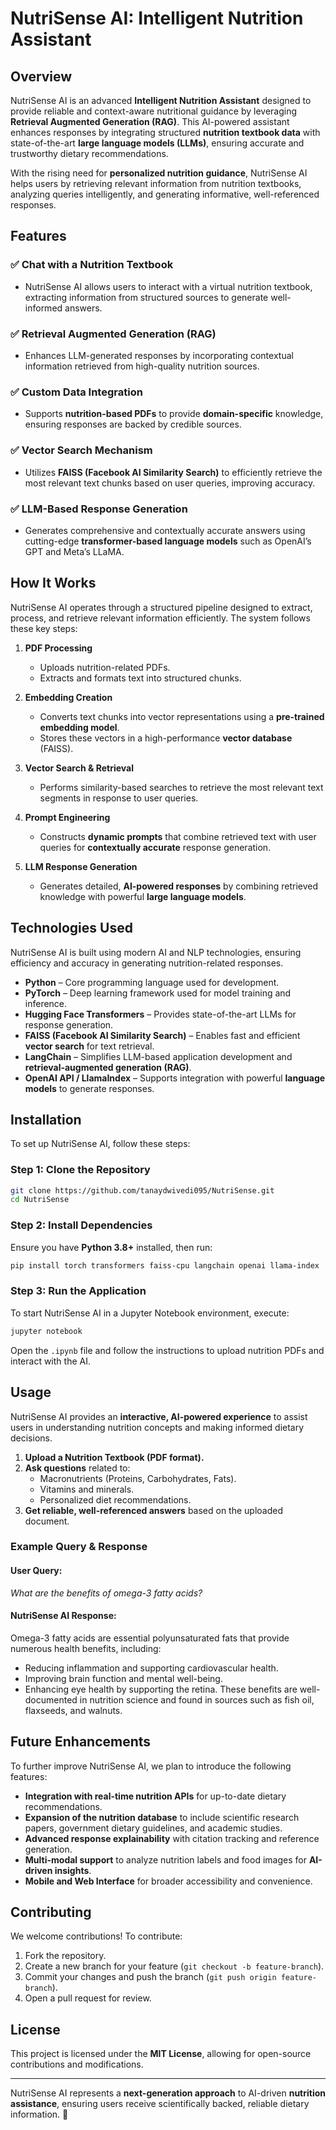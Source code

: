 # NutriSense AI: Intelligent Nutrition Assistant

## Overview
NutriSense AI is an advanced **Intelligent Nutrition Assistant** designed to provide reliable and context-aware nutritional guidance by leveraging **Retrieval Augmented Generation (RAG)**. This AI-powered assistant enhances responses by integrating structured **nutrition textbook data** with state-of-the-art **large language models (LLMs)**, ensuring accurate and trustworthy dietary recommendations. 

With the rising need for **personalized nutrition guidance**, NutriSense AI helps users by retrieving relevant information from nutrition textbooks, analyzing queries intelligently, and generating informative, well-referenced responses.

## Features
### ✅ Chat with a Nutrition Textbook
- NutriSense AI allows users to interact with a virtual nutrition textbook, extracting information from structured sources to generate well-informed answers.

### ✅ Retrieval Augmented Generation (RAG)
- Enhances LLM-generated responses by incorporating contextual information retrieved from high-quality nutrition sources.

### ✅ Custom Data Integration
- Supports **nutrition-based PDFs** to provide **domain-specific** knowledge, ensuring responses are backed by credible sources.

### ✅ Vector Search Mechanism
- Utilizes **FAISS (Facebook AI Similarity Search)** to efficiently retrieve the most relevant text chunks based on user queries, improving accuracy.

### ✅ LLM-Based Response Generation
- Generates comprehensive and contextually accurate answers using cutting-edge **transformer-based language models** such as OpenAI’s GPT and Meta’s LLaMA.

## How It Works
NutriSense AI operates through a structured pipeline designed to extract, process, and retrieve relevant information efficiently. The system follows these key steps:

1. **PDF Processing**
   - Uploads nutrition-related PDFs.
   - Extracts and formats text into structured chunks.

2. **Embedding Creation**
   - Converts text chunks into vector representations using a **pre-trained embedding model**.
   - Stores these vectors in a high-performance **vector database** (FAISS).

3. **Vector Search & Retrieval**
   - Performs similarity-based searches to retrieve the most relevant text segments in response to user queries.

4. **Prompt Engineering**
   - Constructs **dynamic prompts** that combine retrieved text with user queries for **contextually accurate** response generation.

5. **LLM Response Generation**
   - Generates detailed, **AI-powered responses** by combining retrieved knowledge with powerful **large language models**.

## Technologies Used
NutriSense AI is built using modern AI and NLP technologies, ensuring efficiency and accuracy in generating nutrition-related responses.

- **Python** – Core programming language used for development.
- **PyTorch** – Deep learning framework used for model training and inference.
- **Hugging Face Transformers** – Provides state-of-the-art LLMs for response generation.
- **FAISS (Facebook AI Similarity Search)** – Enables fast and efficient **vector search** for text retrieval.
- **LangChain** – Simplifies LLM-based application development and **retrieval-augmented generation (RAG)**.
- **OpenAI API / LlamaIndex** – Supports integration with powerful **language models** to generate responses.

## Installation
To set up NutriSense AI, follow these steps:

### Step 1: Clone the Repository
```bash
git clone https://github.com/tanaydwivedi095/NutriSense.git
cd NutriSense
```

### Step 2: Install Dependencies
Ensure you have **Python 3.8+** installed, then run:
```bash
pip install torch transformers faiss-cpu langchain openai llama-index
```

### Step 3: Run the Application
To start NutriSense AI in a Jupyter Notebook environment, execute:
```bash
jupyter notebook
```
Open the `.ipynb` file and follow the instructions to upload nutrition PDFs and interact with the AI.

## Usage
NutriSense AI provides an **interactive, AI-powered experience** to assist users in understanding nutrition concepts and making informed dietary decisions.

1. **Upload a Nutrition Textbook (PDF format).**
2. **Ask questions** related to:
   - Macronutrients (Proteins, Carbohydrates, Fats).
   - Vitamins and minerals.
   - Personalized diet recommendations.
3. **Get reliable, well-referenced answers** based on the uploaded document.

### Example Query & Response
#### **User Query:**
*What are the benefits of omega-3 fatty acids?*
#### **NutriSense AI Response:**
Omega-3 fatty acids are essential polyunsaturated fats that provide numerous health benefits, including:
- Reducing inflammation and supporting cardiovascular health.
- Improving brain function and mental well-being.
- Enhancing eye health by supporting the retina.
These benefits are well-documented in nutrition science and found in sources such as fish oil, flaxseeds, and walnuts.

## Future Enhancements
To further improve NutriSense AI, we plan to introduce the following features:

- **Integration with real-time nutrition APIs** for up-to-date dietary recommendations.
- **Expansion of the nutrition database** to include scientific research papers, government dietary guidelines, and academic studies.
- **Advanced response explainability** with citation tracking and reference generation.
- **Multi-modal support** to analyze nutrition labels and food images for **AI-driven insights**.
- **Mobile and Web Interface** for broader accessibility and convenience.

## Contributing
We welcome contributions! To contribute:
1. Fork the repository.
2. Create a new branch for your feature (`git checkout -b feature-branch`).
3. Commit your changes and push the branch (`git push origin feature-branch`).
4. Open a pull request for review.

## License
This project is licensed under the **MIT License**, allowing for open-source contributions and modifications.

---
NutriSense AI represents a **next-generation approach** to AI-driven **nutrition assistance**, ensuring users receive scientifically backed, reliable dietary information. 🚀

